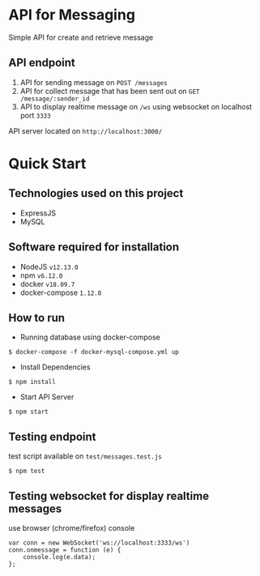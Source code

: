 # API for Messaging
Simple API for create and retrieve message

## API endpoint

1. API for sending message on ```POST /messages```
2. API for collect message that has been sent out on ```GET /message/:sender_id``` 
3. API to display realtime message on ```/ws``` using websocket on localhost port ```3333```

API server located on ```http://localhost:3000/```

# Quick Start

## Technologies used on this project
* ExpressJS
* MySQL

## Software required for installation
* NodeJS ```v12.13.0```
* npm ```v6.12.0```
* docker ```v18.09.7```
* docker-compose ```1.12.0```

## How to run
* Running database using docker-compose
```
$ docker-compose -f docker-mysql-compose.yml up
```

* Install Dependencies
```
$ npm install
```

* Start API Server
```
$ npm start
```

## Testing endpoint

test script available on ```test/messages.test.js```

```
$ npm test
```

## Testing websocket for display realtime messages

use browser (chrome/firefox) console
```
var conn = new WebSocket('ws://localhost:3333/ws')
conn.onmessage = function (e) {
    console.log(e.data);
};
```
